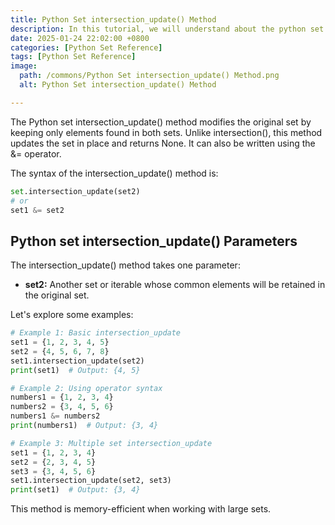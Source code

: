 ```yaml
---
title: Python Set intersection_update() Method 
description: In this tutorial, we will understand about the python set intersection_update() method and its uses.
date: 2025-01-24 22:02:00 +0800
categories: [Python Set Reference]
tags: [Python Set Reference]
image:
  path: /commons/Python Set intersection_update() Method.png
  alt: Python Set intersection_update() Method 

---
```


The Python set intersection_update() method modifies the original set by keeping only elements found in both sets. Unlike intersection(), this method updates the set in place and returns None. It can also be written using the &= operator.

The syntax of the intersection_update() method is:

```python
set.intersection_update(set2)
# or
set1 &= set2
```

<script type="text/javascript">
	atOptions = {
		'key' : 'f934c5057f4cfe34762901514605d248',
		'format' : 'iframe',
		'height' : 180,
		'width' : 800,
		'params' : {}
	};
</script>
<script type="text/javascript" src="//www.highperformanceformat.com/f934c5057f4cfe34762901514605d248/invoke.js"></script>
## Python set intersection_update() Parameters

The intersection_update() method takes one parameter:

* **set2:** Another set or iterable whose common elements will be retained in the original set.

<script type="text/javascript">
	atOptions = {
		'key' : 'f934c5057f4cfe34762901514605d248',
		'format' : 'iframe',
		'height' : 180,
		'width' : 800,
		'params' : {}
	};
</script>
<script type="text/javascript" src="//www.highperformanceformat.com/f934c5057f4cfe34762901514605d248/invoke.js"></script>
Let's explore some examples:

```python
# Example 1: Basic intersection_update
set1 = {1, 2, 3, 4, 5}
set2 = {4, 5, 6, 7, 8}
set1.intersection_update(set2)
print(set1)  # Output: {4, 5}

# Example 2: Using operator syntax
numbers1 = {1, 2, 3, 4}
numbers2 = {3, 4, 5, 6}
numbers1 &= numbers2
print(numbers1)  # Output: {3, 4}

# Example 3: Multiple set intersection_update
set1 = {1, 2, 3, 4}
set2 = {2, 3, 4, 5}
set3 = {3, 4, 5, 6}
set1.intersection_update(set2, set3)
print(set1)  # Output: {3, 4}
```

<script type="text/javascript">
	atOptions = {
		'key' : 'f934c5057f4cfe34762901514605d248',
		'format' : 'iframe',
		'height' : 180,
		'width' : 800,
		'params' : {}
	};
</script>
<script type="text/javascript" src="//www.highperformanceformat.com/f934c5057f4cfe34762901514605d248/invoke.js"></script>
This method is memory-efficient when working with large sets.